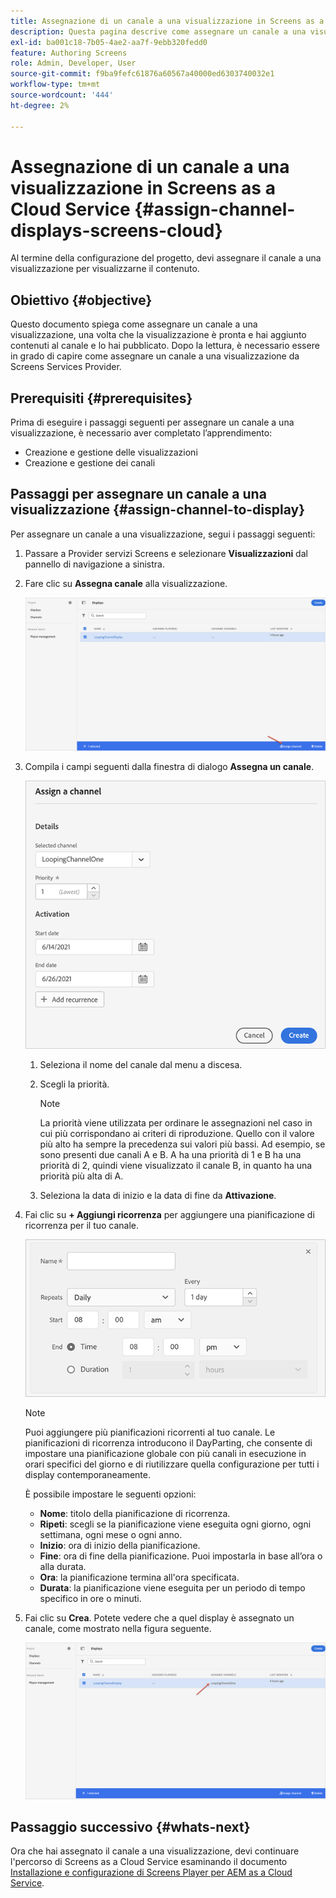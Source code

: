 ```yaml
---
title: Assegnazione di un canale a una visualizzazione in Screens as a Cloud Service
description: Questa pagina descrive come assegnare un canale a una visualizzazione in Screens as a Cloud Service.
exl-id: ba001c18-7b05-4ae2-aa7f-9ebb320fedd0
feature: Authoring Screens
role: Admin, Developer, User
source-git-commit: f9ba9fefc61876a60567a40000ed6303740032e1
workflow-type: tm+mt
source-wordcount: '444'
ht-degree: 2%

---
```


# Assegnazione di un canale a una visualizzazione in Screens as a Cloud Service {#assign-channel-displays-screens-cloud}

Al termine della configurazione del progetto, devi assegnare il canale a una visualizzazione per visualizzarne il contenuto.

## Obiettivo {#objective}

Questo documento spiega come assegnare un canale a una visualizzazione, una volta che la visualizzazione è pronta e hai aggiunto contenuti al canale e lo hai pubblicato. Dopo la lettura, è necessario essere in grado di capire come assegnare un canale a una visualizzazione da Screens Services Provider.

## Prerequisiti {#prerequisites}

Prima di eseguire i passaggi seguenti per assegnare un canale a una visualizzazione, è necessario aver completato l’apprendimento:

* Creazione e gestione delle visualizzazioni
* Creazione e gestione dei canali

## Passaggi per assegnare un canale a una visualizzazione {#assign-channel-to-display}

Per assegnare un canale a una visualizzazione, segui i passaggi seguenti:

1. Passare a Provider servizi Screens e selezionare **Visualizzazioni** dal pannello di navigazione a sinistra.

1. Fare clic su **Assegna canale** alla visualizzazione.

   ![immagine](/help/screens-cloud/assets/display/assignchannel-1.png)

1. Compila i campi seguenti dalla finestra di dialogo **Assegna un canale**.

   ![immagine](/help/screens-cloud/assets/display/assignchannel-2.png)

   1. Seleziona il nome del canale dal menu a discesa.
   1. Scegli la priorità.

      >[!NOTE]
      >La priorità viene utilizzata per ordinare le assegnazioni nel caso in cui più corrispondano ai criteri di riproduzione. Quello con il valore più alto ha sempre la precedenza sui valori più bassi. Ad esempio, se sono presenti due canali A e B. A ha una priorità di 1 e B ha una priorità di 2, quindi viene visualizzato il canale B, in quanto ha una priorità più alta di A.

   1. Seleziona la data di inizio e la data di fine da **Attivazione**.

1. Fai clic su **+ Aggiungi ricorrenza** per aggiungere una pianificazione di ricorrenza per il tuo canale.

   ![immagine](/help/screens-cloud/assets/create-content/recurrence-1.png)

   >[!NOTE]
   >Puoi aggiungere più pianificazioni ricorrenti al tuo canale. Le pianificazioni di ricorrenza introducono il DayParting, che consente di impostare una pianificazione globale con più canali in esecuzione in orari specifici del giorno e di riutilizzare quella configurazione per tutti i display contemporaneamente.

   È possibile impostare le seguenti opzioni:

   * **Nome**: titolo della pianificazione di ricorrenza.
   * **Ripeti**: scegli se la pianificazione viene eseguita ogni giorno, ogni settimana, ogni mese o ogni anno.
   * **Inizio**: ora di inizio della pianificazione.
   * **Fine**: ora di fine della pianificazione. Puoi impostarla in base all’ora o alla durata.
   * **Ora**: la pianificazione termina all&#39;ora specificata.
   * **Durata**: la pianificazione viene eseguita per un periodo di tempo specifico in ore o minuti.

1. Fai clic su **Crea**. Potete vedere che a quel display è assegnato un canale, come mostrato nella figura seguente.

   ![immagine](/help/screens-cloud/assets/display/assignchannel-3.png)


## Passaggio successivo {#whats-next}

Ora che hai assegnato il canale a una visualizzazione, devi continuare l&#39;percorso di Screens as a Cloud Service esaminando il documento [Installazione e configurazione di Screens Player per AEM as a Cloud Service](/help/screens-cloud/managing-players-registration/installing-screens-cloud-player.md).
